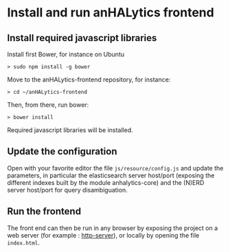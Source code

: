 # Install and run anHALytics frontend

## Install required javascript libraries

Install first Bower, for instance on Ubuntu 

	> sudo npm install -g bower

Move to the anHALytics-frontend repository, for instance:

	> cd ~/anHALytics-frontend

Then, from there, run bower: 

	> bower install

Required javascript libraries will be installed. 

## Update the configuration

Open with your favorite editor the file ```js/resource/config.js``` and update the parameters, in particular the elasticsearch server host/port (exposing the different indexes built by the module anhalytics-core) and the (N)ERD server host/port for query disambiguation.

## Run the frontend

The front end can then be run in any browser by exposing the project on a web server (for example : [http-server](https://www.npmjs.com/package/http-server)), or locally by opening the file ```index.html```.

